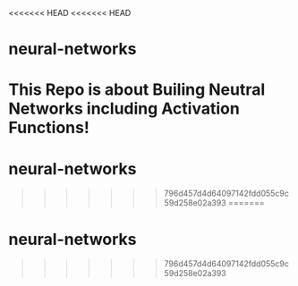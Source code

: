 <<<<<<< HEAD
<<<<<<< HEAD
# neural-networks


This Repo is about Builing Neutral Networks including Activation Functions!
=======
# neural-networks
>>>>>>> 796d457d4d64097142fdd055c9c59d258e02a393
=======
# neural-networks
>>>>>>> 796d457d4d64097142fdd055c9c59d258e02a393
